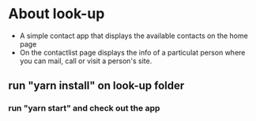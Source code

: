 # About look-up

-  A simple contact app that displays the available contacts on the home page
-  On the contactlist page displays the info of a particulat person where you can mail, call or visit a person's site.

## run "yarn install" on look-up folder

### run "yarn start" and check out the app
